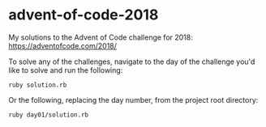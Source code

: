 # advent-of-code-2018
My solutions to the Advent of Code challenge for 2018: https://adventofcode.com/2018/

To solve any of the challenges, navigate to the day of the challenge you'd like to solve and run the following:
```
ruby solution.rb
```
Or the following, replacing the day number, from the project root directory:
```
ruby day01/solution.rb
```
